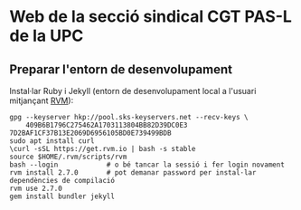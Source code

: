 # Web de la secció sindical CGT PAS-L de la UPC

## Preparar l'entorn de desenvolupament

Instal·lar Ruby i Jekyll (entorn de desenvolupament local a l'usuari mitjançant [RVM](https://rvm.io/)):

    gpg --keyserver hkp://pool.sks-keyservers.net --recv-keys \
        409B6B1796C275462A1703113804BB82D39DC0E3 7D2BAF1CF37B13E2069D6956105BD0E739499BDB
    sudo apt install curl
    \curl -sSL https://get.rvm.io | bash -s stable
    source $HOME/.rvm/scripts/rvm
    bash --login            # o bé tancar la sessió i fer login novament
    rvm install 2.7.0       # pot demanar password per instal·lar dependències de compilació
    rvm use 2.7.0
    gem install bundler jekyll
